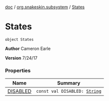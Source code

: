 [doc](../../index.md) / [org.snakeskin.subsystem](../index.md) / [States](./index.md)

# States

`object States`

**Author**
Cameron Earle

**Version**
7/24/17

### Properties

| Name | Summary |
|---|---|
| [DISABLED](-d-i-s-a-b-l-e-d.md) | `const val DISABLED: `[`String`](https://kotlinlang.org/api/latest/jvm/stdlib/kotlin/-string/index.html) |
